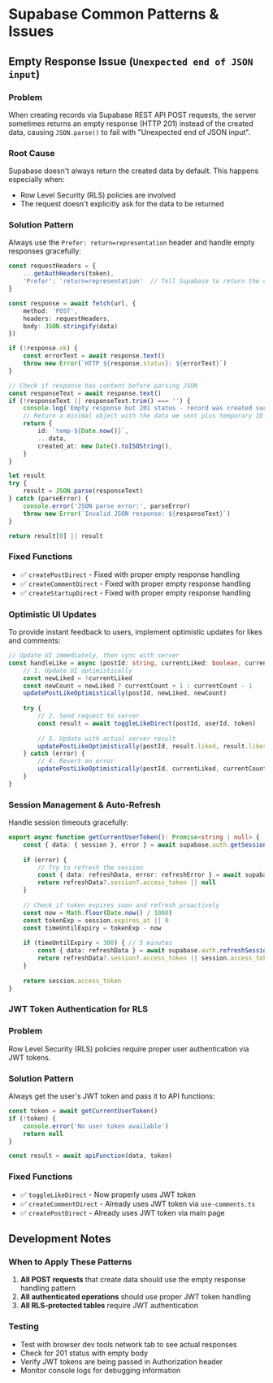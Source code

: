 # Supabase Common Patterns & Issues

## Empty Response Issue (`Unexpected end of JSON input`)

### Problem
When creating records via Supabase REST API POST requests, the server sometimes returns an empty response (HTTP 201) instead of the created data, causing `JSON.parse()` to fail with "Unexpected end of JSON input".

### Root Cause
Supabase doesn't always return the created data by default. This happens especially when:
- Row Level Security (RLS) policies are involved
- The request doesn't explicitly ask for the data to be returned

### Solution Pattern
Always use the `Prefer: return=representation` header and handle empty responses gracefully:

```typescript
const requestHeaders = {
    ...getAuthHeaders(token),
    'Prefer': 'return=representation'  // Tell Supabase to return the created data
}

const response = await fetch(url, {
    method: 'POST',
    headers: requestHeaders,
    body: JSON.stringify(data)
})

if (!response.ok) {
    const errorText = await response.text()
    throw new Error(`HTTP ${response.status}: ${errorText}`)
}

// Check if response has content before parsing JSON
const responseText = await response.text()
if (!responseText || responseText.trim() === '') {
    console.log('Empty response but 201 status - record was created successfully')
    // Return a minimal object with the data we sent plus temporary ID
    return {
        id: `temp-${Date.now()}`,
        ...data,
        created_at: new Date().toISOString(),
    }
}

let result
try {
    result = JSON.parse(responseText)
} catch (parseError) {
    console.error('JSON parse error:', parseError)
    throw new Error(`Invalid JSON response: ${responseText}`)
}

return result[0] || result
```

### Fixed Functions
- ✅ `createPostDirect` - Fixed with proper empty response handling
- ✅ `createCommentDirect` - Fixed with proper empty response handling  
- ✅ `createStartupDirect` - Fixed with proper empty response handling

### Optimistic UI Updates

To provide instant feedback to users, implement optimistic updates for likes and comments:

```typescript
// Update UI immediately, then sync with server
const handleLike = async (postId: string, currentLiked: boolean, currentCount: number) => {
    // 1. Update UI optimistically
    const newLiked = !currentLiked
    const newCount = newLiked ? currentCount + 1 : currentCount - 1
    updatePostLikeOptimistically(postId, newLiked, newCount)
    
    try {
        // 2. Send request to server
        const result = await toggleLikeDirect(postId, userId, token)
        
        // 3. Update with actual server result
        updatePostLikeOptimistically(postId, result.liked, result.likesCount)
    } catch (error) {
        // 4. Revert on error
        updatePostLikeOptimistically(postId, currentLiked, currentCount)
    }
}
```

### Session Management & Auto-Refresh

Handle session timeouts gracefully:

```typescript
export async function getCurrentUserToken(): Promise<string | null> {
    const { data: { session }, error } = await supabase.auth.getSession()
    
    if (error) {
        // Try to refresh the session
        const { data: refreshData, error: refreshError } = await supabase.auth.refreshSession()
        return refreshData?.session?.access_token || null
    }
    
    // Check if token expires soon and refresh proactively
    const now = Math.floor(Date.now() / 1000)
    const tokenExp = session.expires_at || 0
    const timeUntilExpiry = tokenExp - now
    
    if (timeUntilExpiry < 300) { // 5 minutes
        const { data: refreshData } = await supabase.auth.refreshSession()
        return refreshData?.session?.access_token || session.access_token
    }
    
    return session.access_token
}
```

### JWT Token Authentication for RLS

### Problem
Row Level Security (RLS) policies require proper user authentication via JWT tokens.

### Solution Pattern
Always get the user's JWT token and pass it to API functions:

```typescript
const token = await getCurrentUserToken()
if (!token) {
    console.error('No user token available')
    return null
}

const result = await apiFunction(data, token)
```

### Fixed Functions
- ✅ `toggleLikeDirect` - Now properly uses JWT token
- ✅ `createCommentDirect` - Already uses JWT token via `use-comments.ts`
- ✅ `createPostDirect` - Already uses JWT token via main page

## Development Notes

### When to Apply These Patterns
1. **All POST requests** that create data should use the empty response handling pattern
2. **All authenticated operations** should use proper JWT token handling
3. **All RLS-protected tables** require JWT authentication

### Testing
- Test with browser dev tools network tab to see actual responses
- Check for 201 status with empty body
- Verify JWT tokens are being passed in Authorization header
- Monitor console logs for debugging information
